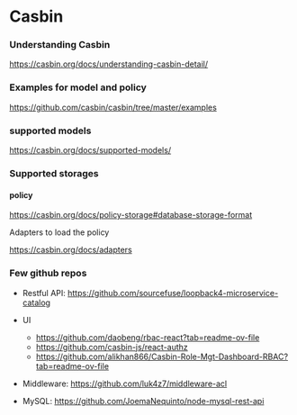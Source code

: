 # Casbin

### Understanding Casbin

https://casbin.org/docs/understanding-casbin-detail/

### Examples for model and policy

https://github.com/casbin/casbin/tree/master/examples

### supported models

https://casbin.org/docs/supported-models/

### Supported storages

#### policy

https://casbin.org/docs/policy-storage#database-storage-format

Adapters to load the policy

https://casbin.org/docs/adapters

### Few github repos

- Restful API: https://github.com/sourcefuse/loopback4-microservice-catalog

- UI

  - https://github.com/daobeng/rbac-react?tab=readme-ov-file
  - https://github.com/casbin-js/react-authz
  - https://github.com/alikhan866/Casbin-Role-Mgt-Dashboard-RBAC?tab=readme-ov-file

- Middleware:
  https://github.com/luk4z7/middleware-acl

- MySQL:
  https://github.com/JoemaNequinto/node-mysql-rest-api
